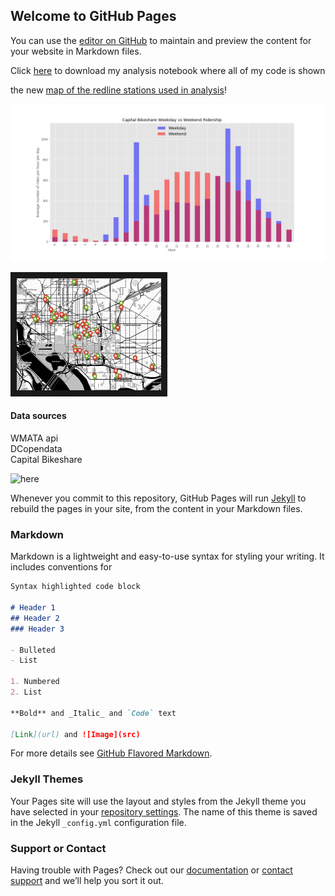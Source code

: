 ## Welcome to GitHub Pages

You can use the [editor on GitHub](https://github.com/dandtaylor/MetroDelayBikeShare/edit/master/README.md) to maintain and preview the content for your website in Markdown files.

Click [here](https://github.com/dandtaylor/MetroShare/blob/master/Analysis_metro_bikeshare_commuters.ipynb) to download my analysis notebook where all of my code is shown

the new [map of the redline stations used in analysis](map_red.html)!

![Weekday vs weekend ridership](weekday_v_weekend.png)

<a href="metro_nearbikes_map.html
" target="_blank"><img src="metro_nearbikes_map_image.PNG" 
alt="IMAGE ALT TEXT HERE" width="231" height="179" border="10" /></a>


#### Data sources
WMATA api  
DCopendata  
Capital Bikeshare  


![here](https://github.com/dandtaylor/MetroShare/blob/master/Analysis_metro_bikeshare_commuters.ipynb)  

Whenever you commit to this repository, GitHub Pages will run [Jekyll](https://jekyllrb.com/) to rebuild the pages in your site, from the content in your Markdown files.

### Markdown

Markdown is a lightweight and easy-to-use syntax for styling your writing. It includes conventions for

```markdown
Syntax highlighted code block

# Header 1
## Header 2
### Header 3

- Bulleted
- List

1. Numbered
2. List

**Bold** and _Italic_ and `Code` text

[Link](url) and ![Image](src)
```

For more details see [GitHub Flavored Markdown](https://guides.github.com/features/mastering-markdown/).

### Jekyll Themes

Your Pages site will use the layout and styles from the Jekyll theme you have selected in your [repository settings](https://github.com/dandtaylor/MetroDelayBikeShare/settings). The name of this theme is saved in the Jekyll `_config.yml` configuration file.

### Support or Contact

Having trouble with Pages? Check out our [documentation](https://help.github.com/categories/github-pages-basics/) or [contact support](https://github.com/contact) and we’ll help you sort it out.
